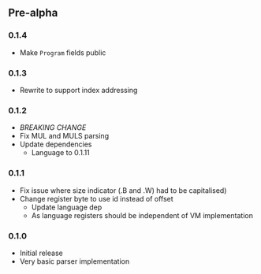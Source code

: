 ## Pre-alpha

### 0.1.4
- Make `Program` fields public

### 0.1.3
- Rewrite to support index addressing

### 0.1.2

- *BREAKING CHANGE*
- Fix MUL and MULS parsing
- Update dependencies
  - Language to 0.1.11 

### 0.1.1

- Fix issue where size indicator (.B and .W) had to be capitalised)
- Change register byte to use id instead of offset
  - Update language dep 
  - As language registers should be independent of VM implementation

### 0.1.0

- Initial release
- Very basic parser implementation